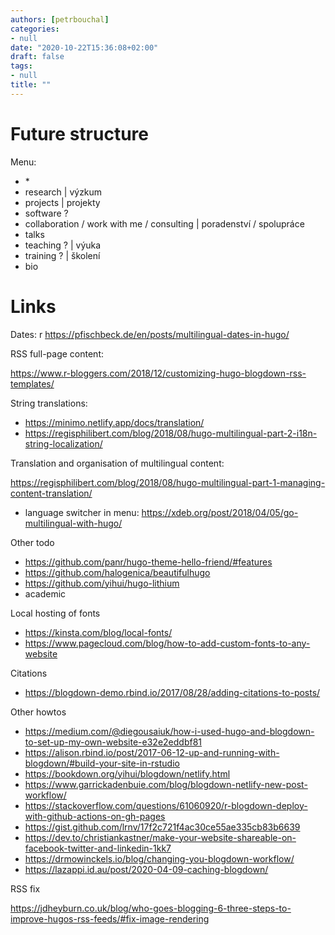 ```yaml
---
authors: [petrbouchal]
categories:
- null
date: "2020-10-22T15:36:08+02:00"
draft: false
tags:
- null
title: ""
---
```


# Future structure

Menu:

- \*
- research | výzkum
- projects | projekty
- software ?
- collaboration / work with me / consulting | poradenství / spolupráce
- talks
- teaching ? | výuka
- training ? | školení
- bio

# Links

Dates:
r
https://pfischbeck.de/en/posts/multilingual-dates-in-hugo/

RSS full-page content:

https://www.r-bloggers.com/2018/12/customizing-hugo-blogdown-rss-templates/

String translations:

- https://minimo.netlify.app/docs/translation/
- https://regisphilibert.com/blog/2018/08/hugo-multilingual-part-2-i18n-string-localization/

Translation and organisation of multilingual content:

https://regisphilibert.com/blog/2018/08/hugo-multilingual-part-1-managing-content-translation/

+ language switcher in menu: https://xdeb.org/post/2018/04/05/go-multilingual-with-hugo/

Other todo

- https://github.com/panr/hugo-theme-hello-friend/#features
- https://github.com/halogenica/beautifulhugo
- https://github.com/yihui/hugo-lithium
- academic

Local hosting of fonts

- https://kinsta.com/blog/local-fonts/
- https://www.pagecloud.com/blog/how-to-add-custom-fonts-to-any-website

Citations

- https://blogdown-demo.rbind.io/2017/08/28/adding-citations-to-posts/

Other howtos

- https://medium.com/@diegousaiuk/how-i-used-hugo-and-blogdown-to-set-up-my-own-website-e32e2eddbf81
- https://alison.rbind.io/post/2017-06-12-up-and-running-with-blogdown/#build-your-site-in-rstudio
- https://bookdown.org/yihui/blogdown/netlify.html
- https://www.garrickadenbuie.com/blog/blogdown-netlify-new-post-workflow/
- https://stackoverflow.com/questions/61060920/r-blogdown-deploy-with-github-actions-on-gh-pages
- https://gist.github.com/lrnv/17f2c721f4ac30ce55ae335cb83b6639
- https://dev.to/christiankastner/make-your-website-shareable-on-facebook-twitter-and-linkedin-1kk7
- https://drmowinckels.io/blog/changing-you-blogdown-workflow/
- https://lazappi.id.au/post/2020-04-09-caching-blogdown/

RSS fix

https://jdheyburn.co.uk/blog/who-goes-blogging-6-three-steps-to-improve-hugos-rss-feeds/#fix-image-rendering
